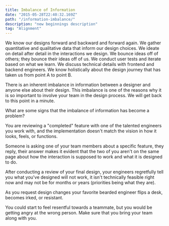 ```yaml
---
title: Imbalance of Information
date: "2015-05-28T22:40:32.169Z"
path: "/information-imbalance/"
description: "new beginnings description"
tag: "Alignment"
---
```


We know our designs forward and backward and forward again. We gather quantitative and qualitative data that inform our design choices. We ideate on detail after detail in the interactions we design. We bounce ideas off of others; they bounce their ideas off of us. We conduct user tests and iterate based on what we learn. We discuss technical details with frontend and backend engineers. We know holistically about the design journey that has taken us from point A to point B.

There is an inherent imbalance in information between a designer and anyone else about their design. This imbalance is one of the reasons why it is so important to involve your team in the design process. We will get back to this point in a minute.

What are some signs that the imbalance of information has become a problem?

You are reviewing a "completed" feature with one of the talented engineers you work with, and the implementation doesn't match the vision in how it looks, feels, or functions.

Someone is asking one of your team members about a specific feature, they reply, their answer makes it evident that the two of you aren't on the same page about how the interaction is supposed to work and what it is designed to do.

After conducting a review of your final design, your engineers regretfully tell you what you've designed will not work, it isn't technically feasible right now and may not be for months or years (priorities being what they are).

As you request design changes your favorite bearded engineer flips a desk, becomes irked, or resistant.

You could start to feel resentful towards a teammate, but you would be getting angry at the wrong person. Make sure that you bring your team along with you. 